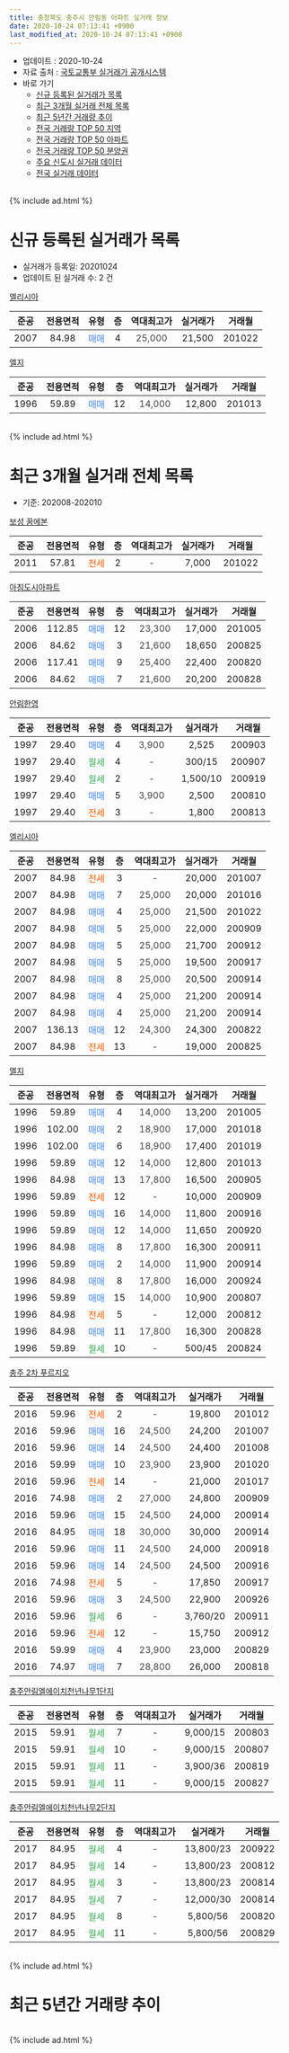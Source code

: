 ```yaml
---
title: 충청북도 충주시 안림동 아파트 실거래 정보
date: 2020-10-24 07:13:41 +0900
last_modified_at: 2020-10-24 07:13:41 +0900
---
```


* 업데이트 : 2020-10-24
* 자료 출처 : [국토교통부 실거래가 공개시스템](http://rt.molit.go.kr)
* 바로 가기
    * [신규 등록된 실거래가 목록](#신규-등록된-실거래가-목록)
    * [최근 3개월 실거래 전체 목록](#최근-3개월-실거래-전체-목록)
    * [최근 5년간 거래량 추이](#최근-5년간-거래량-추이)
    * [전국 거래량 TOP 50 지역](https://inasie.github.io/apt-trade-info/최근-3개월-전국에서-가장-거래가-많이-발생한-지역)
    * [전국 거래량 TOP 50 아파트](https://inasie.github.io/apt-trade-info/최근-3개월-전국에서-가장-거래가-많이-발생한-아파트)
    * [전국 거래량 TOP 50 분양권](https://inasie.github.io/apt-trade-info/최근-3개월-전국에서-가장-거래가-많이-발생한-분양권)
    * [주요 신도시 실거래 데이터](https://inasie.github.io/apt-trade-info/주요-신도시)
    * [전국 실거래 데이터](https://inasie.github.io/apt-trade-info/전국)
<br>
{% include ad.html %}
<br>

# 신규 등록된 실거래가 목록
* 실거래가 등록일: 20201024
* 업데이트 된 실거래 수: 2 건


[엘리시아](https://search.naver.com/search.naver?query=%EC%B6%A9%EC%B2%AD%EB%B6%81%EB%8F%84+%EC%B6%A9%EC%A3%BC%EC%8B%9C+%EC%95%88%EB%A6%BC%EB%8F%99+%EC%97%98%EB%A6%AC%EC%8B%9C%EC%95%84)

|준공|전용면적|유형|층|역대최고가|실거래가|거래월|
|:---:|:---:|:---:|:---:|:---:|:---:|:---:|
|2007|84.98|<span style="color:#4285f3">매매</span>|4|<span style="color:#444444">25,000</span>|21,500|201022|

[엘지](https://search.naver.com/search.naver?query=%EC%B6%A9%EC%B2%AD%EB%B6%81%EB%8F%84+%EC%B6%A9%EC%A3%BC%EC%8B%9C+%EC%95%88%EB%A6%BC%EB%8F%99+%EC%97%98%EC%A7%80)

|준공|전용면적|유형|층|역대최고가|실거래가|거래월|
|:---:|:---:|:---:|:---:|:---:|:---:|:---:|
|1996|59.89|<span style="color:#4285f3">매매</span>|12|<span style="color:#444444">14,000</span>|12,800|201013|


<br>
{% include ad.html %}
<br>

# 최근 3개월 실거래 전체 목록
* 기준: 202008-202010


[보성 꿈에본](https://search.naver.com/search.naver?query=%EC%B6%A9%EC%B2%AD%EB%B6%81%EB%8F%84+%EC%B6%A9%EC%A3%BC%EC%8B%9C+%EC%95%88%EB%A6%BC%EB%8F%99+%EB%B3%B4%EC%84%B1+%EA%BF%88%EC%97%90%EB%B3%B8)

|준공|전용면적|유형|층|역대최고가|실거래가|거래월|
|:---:|:---:|:---:|:---:|:---:|:---:|:---:|
|2011|57.81|<span style="color:#ff5a00">전세</span>|2|<span style="color:#444444">-</span>|7,000|201022|

[아침도시아파트](https://search.naver.com/search.naver?query=%EC%B6%A9%EC%B2%AD%EB%B6%81%EB%8F%84+%EC%B6%A9%EC%A3%BC%EC%8B%9C+%EC%95%88%EB%A6%BC%EB%8F%99+%EC%95%84%EC%B9%A8%EB%8F%84%EC%8B%9C%EC%95%84%ED%8C%8C%ED%8A%B8)

|준공|전용면적|유형|층|역대최고가|실거래가|거래월|
|:---:|:---:|:---:|:---:|:---:|:---:|:---:|
|2006|112.85|<span style="color:#4285f3">매매</span>|12|<span style="color:#444444">23,300</span>|17,000|201005|
|2006|84.62|<span style="color:#4285f3">매매</span>|3|<span style="color:#444444">21,600</span>|18,650|200825|
|2006|117.41|<span style="color:#4285f3">매매</span>|9|<span style="color:#444444">25,400</span>|22,400|200820|
|2006|84.62|<span style="color:#4285f3">매매</span>|7|<span style="color:#444444">21,600</span>|20,200|200828|

[안림한영](https://search.naver.com/search.naver?query=%EC%B6%A9%EC%B2%AD%EB%B6%81%EB%8F%84+%EC%B6%A9%EC%A3%BC%EC%8B%9C+%EC%95%88%EB%A6%BC%EB%8F%99+%EC%95%88%EB%A6%BC%ED%95%9C%EC%98%81)

|준공|전용면적|유형|층|역대최고가|실거래가|거래월|
|:---:|:---:|:---:|:---:|:---:|:---:|:---:|
|1997|29.40|<span style="color:#4285f3">매매</span>|4|<span style="color:#444444">3,900</span>|2,525|200903|
|1997|29.40|<span style="color:#34a853">월세</span>|4|<span style="color:#444444">-</span>|300/15|200907|
|1997|29.40|<span style="color:#34a853">월세</span>|2|<span style="color:#444444">-</span>|1,500/10|200919|
|1997|29.40|<span style="color:#4285f3">매매</span>|5|<span style="color:#444444">3,900</span>|2,500|200810|
|1997|29.40|<span style="color:#ff5a00">전세</span>|3|<span style="color:#444444">-</span>|1,800|200813|

[엘리시아](https://search.naver.com/search.naver?query=%EC%B6%A9%EC%B2%AD%EB%B6%81%EB%8F%84+%EC%B6%A9%EC%A3%BC%EC%8B%9C+%EC%95%88%EB%A6%BC%EB%8F%99+%EC%97%98%EB%A6%AC%EC%8B%9C%EC%95%84)

|준공|전용면적|유형|층|역대최고가|실거래가|거래월|
|:---:|:---:|:---:|:---:|:---:|:---:|:---:|
|2007|84.98|<span style="color:#ff5a00">전세</span>|3|<span style="color:#444444">-</span>|20,000|201007|
|2007|84.98|<span style="color:#4285f3">매매</span>|7|<span style="color:#444444">25,000</span>|20,000|201016|
|2007|84.98|<span style="color:#4285f3">매매</span>|4|<span style="color:#444444">25,000</span>|21,500|201022|
|2007|84.98|<span style="color:#4285f3">매매</span>|5|<span style="color:#444444">25,000</span>|22,000|200909|
|2007|84.98|<span style="color:#4285f3">매매</span>|5|<span style="color:#444444">25,000</span>|21,700|200912|
|2007|84.98|<span style="color:#4285f3">매매</span>|5|<span style="color:#444444">25,000</span>|19,500|200917|
|2007|84.98|<span style="color:#4285f3">매매</span>|8|<span style="color:#444444">25,000</span>|20,500|200914|
|2007|84.98|<span style="color:#4285f3">매매</span>|4|<span style="color:#444444">25,000</span>|21,200|200914|
|2007|84.98|<span style="color:#4285f3">매매</span>|4|<span style="color:#444444">25,000</span>|21,200|200914|
|2007|136.13|<span style="color:#4285f3">매매</span>|12|<span style="color:#444444">24,300</span>|24,300|200822|
|2007|84.98|<span style="color:#ff5a00">전세</span>|13|<span style="color:#444444">-</span>|19,000|200825|

[엘지](https://search.naver.com/search.naver?query=%EC%B6%A9%EC%B2%AD%EB%B6%81%EB%8F%84+%EC%B6%A9%EC%A3%BC%EC%8B%9C+%EC%95%88%EB%A6%BC%EB%8F%99+%EC%97%98%EC%A7%80)

|준공|전용면적|유형|층|역대최고가|실거래가|거래월|
|:---:|:---:|:---:|:---:|:---:|:---:|:---:|
|1996|59.89|<span style="color:#4285f3">매매</span>|4|<span style="color:#444444">14,000</span>|13,200|201005|
|1996|102.00|<span style="color:#4285f3">매매</span>|2|<span style="color:#444444">18,900</span>|17,000|201018|
|1996|102.00|<span style="color:#4285f3">매매</span>|6|<span style="color:#444444">18,900</span>|17,400|201019|
|1996|59.89|<span style="color:#4285f3">매매</span>|12|<span style="color:#444444">14,000</span>|12,800|201013|
|1996|84.98|<span style="color:#4285f3">매매</span>|13|<span style="color:#444444">17,800</span>|16,500|200905|
|1996|59.89|<span style="color:#ff5a00">전세</span>|12|<span style="color:#444444">-</span>|10,000|200909|
|1996|59.89|<span style="color:#4285f3">매매</span>|16|<span style="color:#444444">14,000</span>|11,800|200916|
|1996|59.89|<span style="color:#4285f3">매매</span>|12|<span style="color:#444444">14,000</span>|11,650|200920|
|1996|84.98|<span style="color:#4285f3">매매</span>|8|<span style="color:#444444">17,800</span>|16,300|200911|
|1996|59.89|<span style="color:#4285f3">매매</span>|2|<span style="color:#444444">14,000</span>|11,900|200914|
|1996|84.98|<span style="color:#4285f3">매매</span>|8|<span style="color:#444444">17,800</span>|16,000|200924|
|1996|59.89|<span style="color:#4285f3">매매</span>|15|<span style="color:#444444">14,000</span>|10,900|200807|
|1996|84.98|<span style="color:#ff5a00">전세</span>|5|<span style="color:#444444">-</span>|12,000|200812|
|1996|84.98|<span style="color:#4285f3">매매</span>|11|<span style="color:#444444">17,800</span>|16,300|200828|
|1996|59.89|<span style="color:#34a853">월세</span>|10|<span style="color:#444444">-</span>|500/45|200824|

[충주 2차 푸르지오](https://search.naver.com/search.naver?query=%EC%B6%A9%EC%B2%AD%EB%B6%81%EB%8F%84+%EC%B6%A9%EC%A3%BC%EC%8B%9C+%EC%95%88%EB%A6%BC%EB%8F%99+%EC%B6%A9%EC%A3%BC+2%EC%B0%A8+%ED%91%B8%EB%A5%B4%EC%A7%80%EC%98%A4)

|준공|전용면적|유형|층|역대최고가|실거래가|거래월|
|:---:|:---:|:---:|:---:|:---:|:---:|:---:|
|2016|59.96|<span style="color:#ff5a00">전세</span>|2|<span style="color:#444444">-</span>|19,800|201012|
|2016|59.96|<span style="color:#4285f3">매매</span>|16|<span style="color:#444444">24,500</span>|24,200|201007|
|2016|59.96|<span style="color:#4285f3">매매</span>|14|<span style="color:#444444">24,500</span>|24,400|201008|
|2016|59.99|<span style="color:#4285f3">매매</span>|10|<span style="color:#444444">23,900</span>|23,900|201020|
|2016|59.96|<span style="color:#ff5a00">전세</span>|14|<span style="color:#444444">-</span>|21,000|201017|
|2016|74.98|<span style="color:#4285f3">매매</span>|2|<span style="color:#444444">27,000</span>|24,800|200909|
|2016|59.96|<span style="color:#4285f3">매매</span>|15|<span style="color:#444444">24,500</span>|24,000|200914|
|2016|84.95|<span style="color:#4285f3">매매</span>|18|<span style="color:#444444">30,000</span>|30,000|200914|
|2016|59.96|<span style="color:#4285f3">매매</span>|11|<span style="color:#444444">24,500</span>|24,000|200918|
|2016|59.96|<span style="color:#4285f3">매매</span>|14|<span style="color:#444444">24,500</span>|24,500|200916|
|2016|74.98|<span style="color:#ff5a00">전세</span>|5|<span style="color:#444444">-</span>|17,850|200917|
|2016|59.96|<span style="color:#4285f3">매매</span>|3|<span style="color:#444444">24,500</span>|22,900|200926|
|2016|59.96|<span style="color:#34a853">월세</span>|6|<span style="color:#444444">-</span>|3,760/20|200911|
|2016|59.96|<span style="color:#ff5a00">전세</span>|12|<span style="color:#444444">-</span>|15,750|200912|
|2016|59.99|<span style="color:#4285f3">매매</span>|4|<span style="color:#444444">23,900</span>|23,000|200829|
|2016|74.97|<span style="color:#4285f3">매매</span>|7|<span style="color:#444444">28,800</span>|26,000|200818|


<script async src="//pagead2.googlesyndication.com/pagead/js/adsbygoogle.js"></script>
<!-- 기본 -->
<ins class="adsbygoogle"
     style="display:block"
     data-ad-client="ca-pub-2446590836940007"
     data-ad-slot="1659523306"
     data-ad-format="auto"
     data-full-width-responsive="true"></ins>
<script>
(adsbygoogle = window.adsbygoogle || []).push({});
</script>


[충주안림엘에이치천년나무1단지](https://search.naver.com/search.naver?query=%EC%B6%A9%EC%B2%AD%EB%B6%81%EB%8F%84+%EC%B6%A9%EC%A3%BC%EC%8B%9C+%EC%95%88%EB%A6%BC%EB%8F%99+%EC%B6%A9%EC%A3%BC%EC%95%88%EB%A6%BC%EC%97%98%EC%97%90%EC%9D%B4%EC%B9%98%EC%B2%9C%EB%85%84%EB%82%98%EB%AC%B41%EB%8B%A8%EC%A7%80)

|준공|전용면적|유형|층|역대최고가|실거래가|거래월|
|:---:|:---:|:---:|:---:|:---:|:---:|:---:|
|2015|59.91|<span style="color:#34a853">월세</span>|7|<span style="color:#444444">-</span>|9,000/15|200803|
|2015|59.91|<span style="color:#34a853">월세</span>|10|<span style="color:#444444">-</span>|9,000/15|200807|
|2015|59.91|<span style="color:#34a853">월세</span>|11|<span style="color:#444444">-</span>|3,900/36|200819|
|2015|59.91|<span style="color:#34a853">월세</span>|11|<span style="color:#444444">-</span>|9,000/15|200827|

[충주안림엘에이치천년나무2단지](https://search.naver.com/search.naver?query=%EC%B6%A9%EC%B2%AD%EB%B6%81%EB%8F%84+%EC%B6%A9%EC%A3%BC%EC%8B%9C+%EC%95%88%EB%A6%BC%EB%8F%99+%EC%B6%A9%EC%A3%BC%EC%95%88%EB%A6%BC%EC%97%98%EC%97%90%EC%9D%B4%EC%B9%98%EC%B2%9C%EB%85%84%EB%82%98%EB%AC%B42%EB%8B%A8%EC%A7%80)

|준공|전용면적|유형|층|역대최고가|실거래가|거래월|
|:---:|:---:|:---:|:---:|:---:|:---:|:---:|
|2017|84.95|<span style="color:#34a853">월세</span>|4|<span style="color:#444444">-</span>|13,800/23|200922|
|2017|84.95|<span style="color:#34a853">월세</span>|14|<span style="color:#444444">-</span>|13,800/23|200812|
|2017|84.95|<span style="color:#34a853">월세</span>|3|<span style="color:#444444">-</span>|13,800/23|200814|
|2017|84.95|<span style="color:#34a853">월세</span>|7|<span style="color:#444444">-</span>|12,000/30|200814|
|2017|84.95|<span style="color:#34a853">월세</span>|8|<span style="color:#444444">-</span>|5,800/56|200820|
|2017|84.95|<span style="color:#34a853">월세</span>|11|<span style="color:#444444">-</span>|5,800/56|200829|


<br>
{% include ad.html %}
<br>

# 최근 5년간 거래량 추이


<div style="width:100%;">
    <canvas id="deal_progress" height="200"></canvas>
</div>

<script>
new Chart(document.getElementById("deal_progress"), {
    type: 'line',
    data: {
        labels: ['201510','201511','201512','201601','201602','201603','201604','201605','201606','201607','201608','201609','201610','201611','201612','201701','201702','201703','201704','201705','201706','201707','201708','201709','201710','201711','201712','201801','201802','201803','201804','201805','201806','201807','201808','201809','201810','201811','201812','201901','201902','201903','201904','201905','201906','201907','201908','201909','201910','201911','201912','202001','202002','202003','202004','202005','202006','202007','202008','202009','202010'],
        datasets: [{
            label: '매매',
            pointRadius: 1,
            data: [9, 5, 4, 7, 3, 5, 4, 10, 6, 4, 10, 11, 11, 7, 4, 5, 7, 4, 3, 9, 4, 8, 5, 4, 3, 2, 4, 5, 9, 5, 2, 5, 3, 6, 8, 11, 12, 10, 8, 12, 9, 6, 10, 11, 11, 15, 11, 4, 13, 9, 16, 31, 22, 3, 15, 19, 17, 26, 9, 19, 10],
            borderColor: "rgba(255, 201, 14, 1)",
            backgroundColor: "rgba(255, 201, 14, 0.5)",
            fill: false,
            lineTension: 0
        },{
            label: '전월세',
            pointRadius: 1,
            data: [2, 17, 17, 4, 6, 4, 2, 5, 3, 2, 10, 25, 16, 8, 4, 14, 10, 9, 5, 12, 6, 6, 4, 2, 8, 8, 18, 8, 8, 7, 4, 3, 5, 2, 10, 13, 8, 11, 7, 11, 15, 7, 6, 9, 9, 5, 6, 9, 6, 13, 68, 10, 14, 5, 4, 5, 11, 23, 13, 7, 4],
            borderColor: "rgba(0, 141, 185, 1)",
            backgroundColor: "rgba(0, 141, 185, 0.5)",
            fill: false,
            lineTension: 0
        }
        ]
    },
    options: {
        responsive: true,
        title: {
            display: false
        },
        tooltips: {
            mode: 'index',
            intersect: false
        },
        hover: {
            mode: 'nearest',
            intersect: true
        },
        scales: {
            xAxes: [{
                display: true,
                scaleLabel: {
                    display: true,
                    labelString: '년/월'
                }
            }],
            yAxes: [{
                display: true,
                ticks: {
                    suggestedMin: 0,
                },
                scaleLabel: {
                    display: true,
                    labelString: '실거래 수'
                }
            }]
        }
    }
});

</script>


<br>
{% include ad.html %}
<br>

